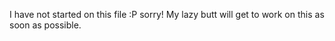 I have not started on this file :P sorry! My lazy butt will get to work on this as soon as possible.
